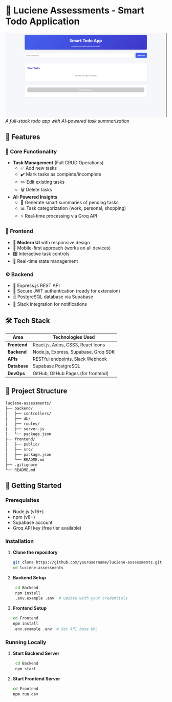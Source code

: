 # 📝 Luciene Assessments - Smart Todo Application

![Project Banner](https://github.com/sundramsharma1/Leucin-Assessments/blob/master/Poster.PNG)  
*A full-stack todo app with AI-powered task summarization*

## 🌟 Features

### 🎯 Core Functionality
- **Task Management** (Full CRUD Operations)
  - ✅ Add new tasks
  - ✔️ Mark tasks as complete/incomplete
  - ✏️ Edit existing tasks
  - 🗑️ Delete tasks
- **AI-Powered Insights**
  - 🤖 Generate smart summaries of pending tasks
  - 📊 Task categorization (work, personal, shopping)
  - ⚡ Real-time processing via Groq API

### 🎨 Frontend
- 💅 **Modern UI** with responsive design
- 📱 Mobile-first approach (works on all devices)
- 🎛️ Interactive task controls
- 🔄 Real-time state management

### ⚙️ Backend
- 🚀 Express.js REST API
- 🔐 Secure JWT authentication (ready for extension)
- 🗄️ PostgreSQL database via Supabase
- 📡 Slack integration for notifications

## 🛠️ Tech Stack

| Area          | Technologies Used |
|---------------|-------------------|
| **Frontend**  | React.js, Axios, CSS3, React Icons |
| **Backend**   | Node.js, Express, Supabase, Groq SDK |
| **APIs**      | RESTful endpoints, Slack Webhook |
| **Database**  | Supabase PostgreSQL |
| **DevOps**    | GitHub, GitHub Pages (for frontend) |

## 📂 Project Structure
```text
luciene-assessments/
├── backend/              
│   ├── controllers/      
│   ├── db/               
│   ├── routes/           
│   ├── server.js         
│   └── package.json      
├── frontend/             
│   ├── public/           
│   ├── src/              
│   ├── package.json      
│   └── README.md         
├── .gitignore            
└── README.md             

```
## 🚀 Getting Started

### Prerequisites
- Node.js (v16+)
- npm (v8+)
- Supabase account
- Groq API key (free tier available)

### Installation

1. **Clone the repository**
   ```bash
   git clone https://github.com/yourusername/luciene-assessments.git
   cd luciene-assessments
   
2. **Backend Setup**
   ```bash
    cd Backend
    npm install
    .env.example .env  # Update with your credentials
   
3. **Frontend Setup**
   ```bash
   cd Frontend
   npm install
   .env.example .env  # Set API base URL
   
### Running Locally

1. **Start Backend Server**
   ```bash
    cd Backend
    npm start

2. **Start Frontend Server**
   ```bash
   cd Frontend
   npm run dev
